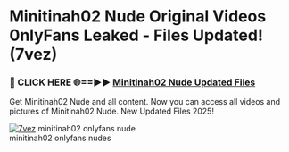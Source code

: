 # Minitinah02 Nude Original Videos 0nlyFans Leaked - Files Updated! (7vez)

<h3>🔴 CLICK HERE 🌐==►► <a href="https://tinyurl.com/yrmya6cz" rel="nofollow">Minitinah02 Nude Updated Files</a></h3>

Get Minitinah02 Nude and all content. Now you can access all videos and pictures of Minitinah02 Nude. New Updated Files 2025!

[![7vez](https://i.imgur.com/FMdXYCs.gif)](https://tinyurl.com/yrmya6cz)
minitinah02 onlyfans nude<br>
minitinah02 onlyfans nudes